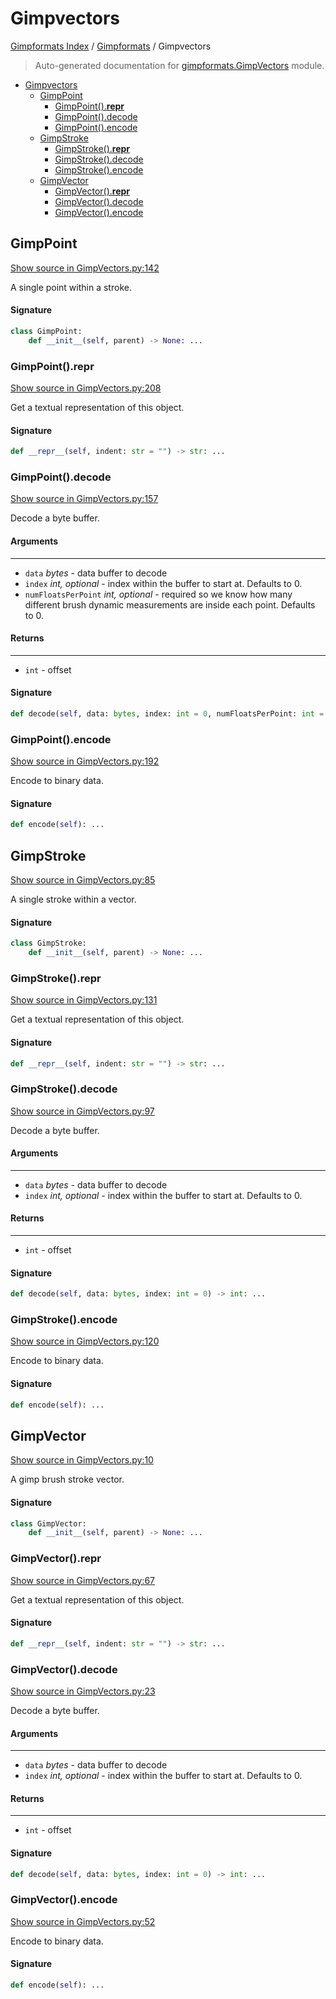 # Gimpvectors

[Gimpformats Index](../README.md#gimpformats-index) / [Gimpformats](./index.md#gimpformats) / Gimpvectors

> Auto-generated documentation for [gimpformats.GimpVectors](../../../gimpformats/GimpVectors.py) module.

- [Gimpvectors](#gimpvectors)
  - [GimpPoint](#gimppoint)
    - [GimpPoint().__repr__](#gimppoint()__repr__)
    - [GimpPoint().decode](#gimppoint()decode)
    - [GimpPoint().encode](#gimppoint()encode)
  - [GimpStroke](#gimpstroke)
    - [GimpStroke().__repr__](#gimpstroke()__repr__)
    - [GimpStroke().decode](#gimpstroke()decode)
    - [GimpStroke().encode](#gimpstroke()encode)
  - [GimpVector](#gimpvector)
    - [GimpVector().__repr__](#gimpvector()__repr__)
    - [GimpVector().decode](#gimpvector()decode)
    - [GimpVector().encode](#gimpvector()encode)

## GimpPoint

[Show source in GimpVectors.py:142](../../../gimpformats/GimpVectors.py#L142)

A single point within a stroke.

#### Signature

```python
class GimpPoint:
    def __init__(self, parent) -> None: ...
```

### GimpPoint().__repr__

[Show source in GimpVectors.py:208](../../../gimpformats/GimpVectors.py#L208)

Get a textual representation of this object.

#### Signature

```python
def __repr__(self, indent: str = "") -> str: ...
```

### GimpPoint().decode

[Show source in GimpVectors.py:157](../../../gimpformats/GimpVectors.py#L157)

Decode a byte buffer.

#### Arguments

----
 - `data` *bytes* - data buffer to decode
 - `index` *int, optional* - index within the buffer to start at. Defaults to 0.
 - `numFloatsPerPoint` *int, optional* - required so we know
 how many different brush dynamic measurements are
 inside each point. Defaults to 0.

#### Returns

-------
 - `int` - offset

#### Signature

```python
def decode(self, data: bytes, index: int = 0, numFloatsPerPoint: int = 0): ...
```

### GimpPoint().encode

[Show source in GimpVectors.py:192](../../../gimpformats/GimpVectors.py#L192)

Encode to binary data.

#### Signature

```python
def encode(self): ...
```



## GimpStroke

[Show source in GimpVectors.py:85](../../../gimpformats/GimpVectors.py#L85)

A single stroke within a vector.

#### Signature

```python
class GimpStroke:
    def __init__(self, parent) -> None: ...
```

### GimpStroke().__repr__

[Show source in GimpVectors.py:131](../../../gimpformats/GimpVectors.py#L131)

Get a textual representation of this object.

#### Signature

```python
def __repr__(self, indent: str = "") -> str: ...
```

### GimpStroke().decode

[Show source in GimpVectors.py:97](../../../gimpformats/GimpVectors.py#L97)

Decode a byte buffer.

#### Arguments

----
 - `data` *bytes* - data buffer to decode
 - `index` *int, optional* - index within the buffer to start at. Defaults to 0.

#### Returns

-------
 - `int` - offset

#### Signature

```python
def decode(self, data: bytes, index: int = 0) -> int: ...
```

### GimpStroke().encode

[Show source in GimpVectors.py:120](../../../gimpformats/GimpVectors.py#L120)

Encode to binary data.

#### Signature

```python
def encode(self): ...
```



## GimpVector

[Show source in GimpVectors.py:10](../../../gimpformats/GimpVectors.py#L10)

A gimp brush stroke vector.

#### Signature

```python
class GimpVector:
    def __init__(self, parent) -> None: ...
```

### GimpVector().__repr__

[Show source in GimpVectors.py:67](../../../gimpformats/GimpVectors.py#L67)

Get a textual representation of this object.

#### Signature

```python
def __repr__(self, indent: str = "") -> str: ...
```

### GimpVector().decode

[Show source in GimpVectors.py:23](../../../gimpformats/GimpVectors.py#L23)

Decode a byte buffer.

#### Arguments

----
 - `data` *bytes* - data buffer to decode
 - `index` *int, optional* - index within the buffer to start at. Defaults to 0.

#### Returns

-------
 - `int` - offset

#### Signature

```python
def decode(self, data: bytes, index: int = 0) -> int: ...
```

### GimpVector().encode

[Show source in GimpVectors.py:52](../../../gimpformats/GimpVectors.py#L52)

Encode to binary data.

#### Signature

```python
def encode(self): ...
```